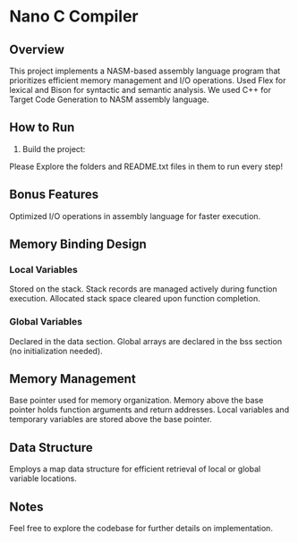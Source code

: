 # Nano C Compiler

## Overview

This project implements a NASM-based assembly language program that prioritizes efficient memory management and I/O operations. Used Flex for lexical and Bison for syntactic and semantic analysis. We used C++ for Target Code Generation to NASM assembly language.

## How to Run

1. Build the project:

Please Explore the folders and README.txt files in them to run every step!
## Bonus Features

Optimized I/O operations in assembly language for faster execution.
## Memory Binding Design

### Local Variables

Stored on the stack.
Stack records are managed actively during function execution.
Allocated stack space cleared upon function completion.
### Global Variables

Declared in the data section.
Global arrays are declared in the bss section (no initialization needed).
## Memory Management

Base pointer used for memory organization.
Memory above the base pointer holds function arguments and return addresses.
Local variables and temporary variables are stored above the base pointer.
## Data Structure

Employs a map data structure for efficient retrieval of local or global variable locations.
## Notes

Feel free to explore the codebase for further details on implementation.
